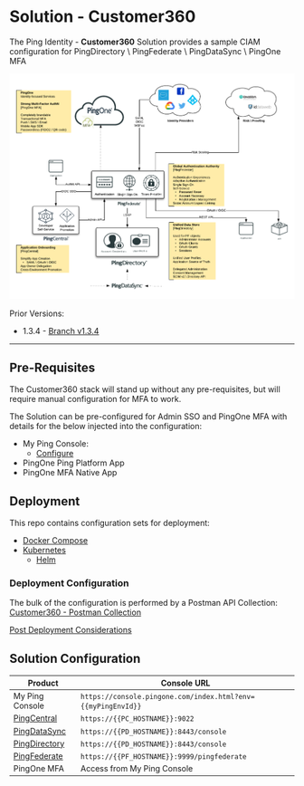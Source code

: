 # Solution - Customer360

The Ping Identity - **Customer360** Solution provides a sample CIAM configuration for PingDirectory \ PingFederate \ PingDataSync \ PingOne MFA

![Solution - Customer360](Customer360.png)

Prior Versions:

* 1.3.4 - [Branch v1.3.4](https://github.com/cprice-ping/Customer360/tree/v1.3.4)

---

## Pre-Requisites

The Customer360 stack will stand up without any pre-requisites, but will require manual configuration for MFA to work.

The Solution can be pre-configured for Admin SSO and PingOne MFA with details for the below injected into the configuration:

* My Ping Console:
  * [Configure](/docs/sso-myping.md)
* PingOne Ping Platform App
* PingOne MFA Native App

## Deployment

This repo contains configuration sets for deployment:

* [Docker Compose](deployment/Compose)
* [Kubernetes](deployment/Kubernetes)
  * [Helm](deployment/Kubernetes/helm)

### Deployment Configuration

The bulk of the configuration is performed by a Postman API Collection:  
[Customer360 - Postman Collection](https://documenter.getpostman.com/view/1239082/T1LQhmBu)

[Post Deployment Considerations](docs/post-deployment.md)

## Solution Configuration

| Product | Console URL |
| ----- | ----- |
| My Ping Console | `https://console.pingone.com/index.html?env={{myPingEnvId}}`
| [PingCentral](docs/solution-pc.md) | `https://{{PC_HOSTNAME}}:9022` |
| [PingDataSync](docs/solution-pd.md) | `https://{{PD_HOSTNAME}}:8443/console` |
| [PingDirectory](docs/solution-pd.md) | `https://{{PD_HOSTNAME}}:8443/console` |
| [PingFederate](docs/solution-pf.md) | `https://{{PF_HOSTNAME}}:9999/pingfederate` |
| PingOne MFA | Access from My Ping Console |
